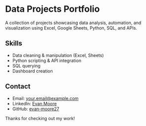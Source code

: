 # Data Projects Portfolio

A collection of projects showcasing data analysis, automation, and visualization using Excel, Google Sheets, Python, SQL, and APIs.

## Skills
- Data cleaning & manipulation (Excel, Sheets)
- Python scripting & API integration
- SQL querying
- Dashboard creation

## Contact
- Email: your.email@example.com  
- LinkedIn: [Evan Moore](www.linkedin.com/in/evan-moore-ise)  
- GitHub: [evan-moore27](https://github.com/evan-moore27)  

Thanks for checking out my work!
